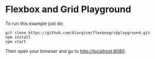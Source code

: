 # Flexbox  and Grid Playground

To run this example just do:

```
git clone https://github.com/blargism/flexboxgridplayground.git
npm install
npm start
```

Then open your browser and go to [http://localhost:8080](http://localhost:8080).